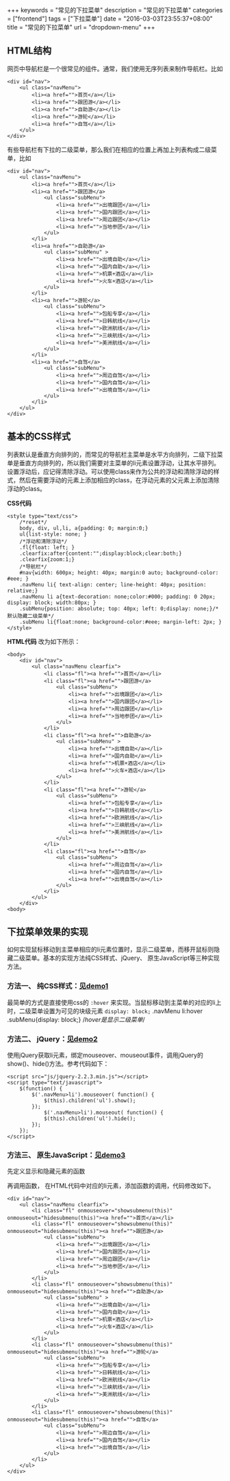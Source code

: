 +++ 
keywords = "常见的下拉菜单"
description = "常见的下拉菜单"
categories = ["frontend"]
tags = ["下拉菜单"]
date = "2016-03-03T23:55:37+08:00"
title = "常见的下拉菜单"
url = "dropdown-menu"
+++

## HTML结构

网页中导航栏是一个很常见的组件。通常，我们使用无序列表来制作导航栏。比如

	<div id="nav">
		<ul class="navMenu">
			<li><a href="">首页</a></li>
			<li><a href="">跟团游</a></li>
			<li><a href="">自助游</a></li>
			<li><a href="">游轮</a></li>
			<li><a href="">自驾</a></li>
		</ul>
	</div>

有些导航栏有下拉的二级菜单，那么我们在相应的位置上再加上列表构成二级菜单，比如

	<div id="nav">
		<ul class="navMenu">
			<li><a href="">首页</a></li>
			<li><a href="">跟团游</a>
				<ul class="subMenu">
					<li><a href="">出境跟团</a></li>
					<li><a href="">国内跟团</a></li>
					<li><a href="">周边跟团</a></li>
					<li><a href="">当地参团</a></li>
				</ul>
			</li>
			<li><a href="">自助游</a>
				<ul class="subMenu" >
					<li><a href="">出境自助</a></li>
					<li><a href="">国内自助</a></li>
					<li><a href="">机票+酒店</a></li>
					<li><a href="">火车+酒店</a></li>
				</ul>
			</li>
			<li><a href="">游轮</a>
				<ul class="subMenu">
					<li><a href="">包船专享</a></li>
					<li><a href="">日韩航线</a></li>
					<li><a href="">欧洲航线</a></li>
					<li><a href="">三峡航线</a></li>
					<li><a href="">美洲航线</a></li>
				</ul>
			</li>
			<li><a href="">自驾</a>
				<ul class="subMenu">
					<li><a href="">周边自驾</a></li>
					<li><a href="">国内自驾</a></li>
					<li><a href="">出境自驾</a></li>
				</ul>
			</li>
		</ul>
	</div>
 
## 基本的CSS样式

列表默认是垂直方向排列的，而常见的导航栏主菜单是水平方向排列，二级下拉菜单是垂直方向排列的，所以我们需要对主菜单的li元素设置浮动，让其水平排列。设置浮动后，应记得清除浮动。可以使用class来作为公共的浮动和清除浮动的样式，然后在需要浮动的元素上添加相应的class，在浮动元素的父元素上添加清除浮动的class。

**CSS代码**

	<style type="text/css">
		/*reset*/
		body, div, ul,li, a{padding: 0; margin:0;}
		ul{list-style: none; }
		/*浮动和清除浮动*/
		.fl{float: left; }
		.clearfix:after{content:"";display:block;clear:both;}
		.clearfix{zoom:1;} 
		/*导航栏*/
		#nav{width: 600px; height: 40px; margin:0 auto; background-color: #eee; }
		.navMenu li{ text-align: center; line-height: 40px; position: relative;}
		.navMenu li a{text-decoration: none;color:#000; padding: 0 20px; display: block; width:80px; }
		.subMenu{position: absolute; top: 40px; left: 0;display: none;}/*默认隐藏二级菜单*/
		.subMenu li{float:none; background-color:#eee; margin-left: 2px; }
	</style>

**HTML代码** 改为如下所示：

	<body>
		<div id="nav">
			<ul class="navMenu clearfix">
				<li class="fl"><a href="">首页</a></li>
				<li class="fl"><a href="">跟团游</a>
					<ul class="subMenu">
						<li><a href="">出境跟团</a></li>
						<li><a href="">国内跟团</a></li>
						<li><a href="">周边跟团</a></li>
						<li><a href="">当地参团</a></li>
					</ul>
				</li>
				<li class="fl"><a href="">自助游</a>
					<ul class="subMenu" >
						<li><a href="">出境自助</a></li>
						<li><a href="">国内自助</a></li>
						<li><a href="">机票+酒店</a></li>
						<li><a href="">火车+酒店</a></li>
					</ul>
				</li>
				<li class="fl"><a href="">游轮</a>
					<ul class="subMenu">
						<li><a href="">包船专享</a></li>
						<li><a href="">日韩航线</a></li>
						<li><a href="">欧洲航线</a></li>
						<li><a href="">三峡航线</a></li>
						<li><a href="">美洲航线</a></li>
					</ul>
				</li>
				<li class="fl"><a href="">自驾</a>
					<ul class="subMenu">
						<li><a href="">周边自驾</a></li>
						<li><a href="">国内自驾</a></li>
						<li><a href="">出境自驾</a></li>
					</ul>
				</li>
			</ul>
		</div>
	<body>

## 下拉菜单效果的实现

如何实现鼠标移动到主菜单相应的li元素位置时，显示二级菜单，而移开鼠标则隐藏二级菜单。基本的实现方法纯CSS样式、jQuery、 原生JavaScript等三种实现方法。

### 方法一、 纯CSS样式：[见demo1](http://www.wangxingfeng.com/posts/demo1.html)
最简单的方式是直接使用css的 `:hover` 来实现。当鼠标移动到主菜单的对应的li上时，二级菜单设置为可见的块级元素  `display: block;`
	.navMenu li:hover .subMenu{display: block;} /*hover是显示二级菜单*/


### 方法二、 jQuery：[见demo2](http://www.wangxingfeng.com/posts/demo2.html)
使用jQuery获取li元素，绑定mouseover、mouseout事件，调用jQuery的show()、hide()方法。参考代码如下：

	<script src="js/jquery-2.2.3.min.js"></script>
	<script type="text/javascript">
		$(function() {
			$('.navMenu>li').mouseover( function() {
				$(this).children('ul').show();
			});
				$('.navMenu>li').mouseout( function() {
				$(this).children('ul').hide();
			});
		});
	</script>

### 方法三、 原生JavaScript：[见demo3](http://www.wangxingfeng.com/posts/demo3.html)
先定义显示和隐藏元素的函数

<script type="text/javascript">
	// 定义显示函数
	function showsubmenu(li) {
		var submenu = li.getElementsByClassName('subMenu')[0];
		submenu.style.display="block";
	}
	// 定义隐藏函数
	function hidesubmenu(li){
		var submenu = li.getElementsByClassName('subMenu')[0];
		submenu.style.display="none";
	}
</script>

再调用函数， 在HTML代码中对应的li元素，添加函数的调用，代码修改如下。

	<div id="nav">
		<ul class="navMenu clearfix">
			<li class="fl" onmouseover="showsubmenu(this)" onmouseout="hidesubmenu(this)"><a href="">首页</a></li>
			<li class="fl" onmouseover="showsubmenu(this)" onmouseout="hidesubmenu(this)"><a href="">跟团游</a>
				<ul class="subMenu">
					<li><a href="">出境跟团</a></li>
					<li><a href="">国内跟团</a></li>
					<li><a href="">周边跟团</a></li>
					<li><a href="">当地参团</a></li>
				</ul>
			</li>
			<li class="fl" onmouseover="showsubmenu(this)" onmouseout="hidesubmenu(this)"><a href="">自助游</a>
				<ul class="subMenu" >
					<li><a href="">出境自助</a></li>
					<li><a href="">国内自助</a></li>
					<li><a href="">机票+酒店</a></li>
					<li><a href="">火车+酒店</a></li>
				</ul>
			</li>
			<li class="fl" onmouseover="showsubmenu(this)" onmouseout="hidesubmenu(this)"><a href="">游轮</a>
				<ul class="subMenu">
					<li><a href="">包船专享</a></li>
					<li><a href="">日韩航线</a></li>
					<li><a href="">欧洲航线</a></li>
					<li><a href="">三峡航线</a></li>
					<li><a href="">美洲航线</a></li>
				</ul>
			</li>
			<li class="fl" onmouseover="showsubmenu(this)" onmouseout="hidesubmenu(this)"><a href="">自驾</a>
				<ul class="subMenu">
					<li><a href="">周边自驾</a></li>
					<li><a href="">国内自驾</a></li>
					<li><a href="">出境自驾</a></li>
				</ul>
			</li>
		</ul>
	</div>
